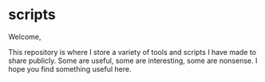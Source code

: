 # scripts

Welcome, 

This repository is where I store a variety of tools and scripts I have made to share publicly. 
Some are useful, some are interesting, some are nonsense. 
I hope you find something useful here. 

